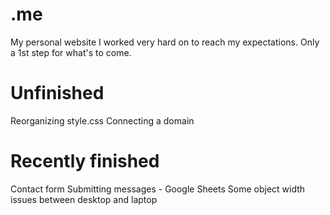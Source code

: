 # .me
My personal website I worked very hard on to reach my expectations.
Only a 1st step for what's to come.

# Unfinished
Reorganizing style.css
Connecting a domain

# Recently finished
Contact form
Submitting messages - Google Sheets
Some object width issues between desktop and laptop
